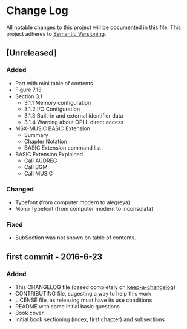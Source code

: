 # Change Log
All notable changes to this project will be documented in this file.
This project adheres to [Semantic Versioning](http://semver.org/).

## [Unreleased]
### Added
- Part with mini table of contents
- Figure 7.18
- Section 3.1
  - 3.1.1 Memory configuration
  - 3.1.2 I/O Configuration
  - 3.1.3 Built-in and external identifier data
  - 3.1.4 Warning about OPLL direct access
- MSX-MUSIC BASIC Extension
  - Summary
  - Chapter Notation
  - BASIC Extension command list
- BASIC Extension Explained
  - Call AUDREG
  - Call BGM
  - Call MUSIC

### Changed
- Typefont (from computer modern to alegreya)
- Mono Typefont (from computer modern to inconsolata)

### Fixed
- SubSection was not shown on table of contents.

## first commit - 2016-6-23
### Added
- This CHANGELOG file (based completely on [keep-a-changelog])
- CONTRIBUTING file, sugesting a way to help this work
- LICENSE file, as releasing must have its use conditions
- README with some initial basic questions
- Book cover
- Initial book sectioning (index, first chapter) and subsections

[keep-a-changelog]: https://github.com/olivierlacan/keep-a-changelog/blob/master/CHANGELOG.md
